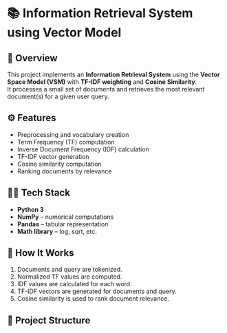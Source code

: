 # 📚 Information Retrieval System using Vector Model  

## 📌 Overview  
This project implements an **Information Retrieval System** using the **Vector Space Model (VSM)** with **TF-IDF weighting** and **Cosine Similarity**.  
It processes a small set of documents and retrieves the most relevant document(s) for a given user query.  

## ⚙️ Features  
- Preprocessing and vocabulary creation  
- Term Frequency (TF) computation  
- Inverse Document Frequency (IDF) calculation  
- TF-IDF vector generation  
- Cosine similarity computation  
- Ranking documents by relevance  

## 🧑‍💻 Tech Stack  
- **Python 3**  
- **NumPy** – numerical computations  
- **Pandas** – tabular representation  
- **Math library** – log, sqrt, etc.  

## 🚀 How It Works  
1. Documents and query are tokenized.  
2. Normalized TF values are computed.  
3. IDF values are calculated for each word.  
4. TF-IDF vectors are generated for documents and query.  
5. Cosine similarity is used to rank document relevance.  

## 📂 Project Structure  

